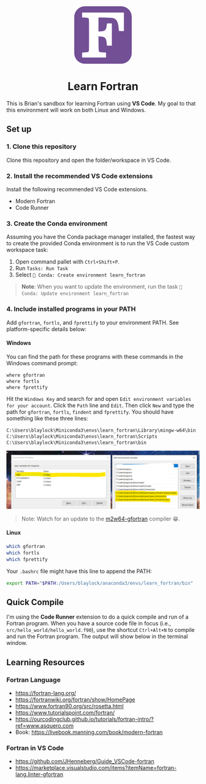 <div align=center>

<img src="./images/fortran_logo.png" width=150>

# Learn Fortran

</div>

This is Brian's sandbox for learning Fortran using **VS Code**. My goal to that this environment will work on both Linux and Windows.

## Set up

### 1. Clone this repository

Clone this repository and open the folder/workspace in VS Code.

### 2. Install the recommended VS Code extensions

Install the following recommended VS Code extensions.

- Modern Fortran
- Code Runner

### 3. Create the Conda environment

Assuming you have the Conda package manager installed, the fastest way to create the provided Conda environment is to run the VS Code custom workspace task:

1. Open command pallet with `Ctrl+Shift+P`.
1. Run `Tasks: Run Task`
1. Select `🐍 Conda: Create environment learn_fortran`

> **Note**: When you want to update the environment, run the task `🥇 Conda: Update environment learn_fortran`

### 4. Include installed programs in your PATH

Add `gfortran`, `fortls`, and `fprettify` to your environment PATH. See platform-specific details below:

#### Windows

You can find the path for these programs with these commands in the Windows command prompt:

```batch
where gfortran
where fortls
where fprettify
```

Hit the `Windows Key` and search for and open `Edit environment variables for your account`. Click the `Path` line and `Edit`. Then click `New` and type the path for `gfortran`, `fortls`, `findent` and `fprettify`. You should have something like these three lines:

```
C:\Users\blaylock\Miniconda3\envs\learn_fortran\Library\mingw-w64\bin
C:\Users\blaylock\Miniconda3\envs\learn_fortran\Scripts
C:\Users\blaylock\Miniconda3\envs\learn_fortran\bin
```

![](images/pc_environment.png)

> Note: Watch for an update to the [m2w64-gfortran](https://github.com/msys2/MINGW-packages/discussions/12013) compiler 😁.

#### Linux

```bash
which gfortran
which fortls
which fprettify
```

Your `.bashrc` file might have this line to append the PATH:

```bash
export PATH="$PATH:/Users/blaylock/anaconda3/envs/learn_fortran/bin"
```

## Quick Compile

I'm using the **Code Runner** extension to do a quick compile and run of a Fortran program. When you have a source code file in focus (i.e., `src/hello_world/hello_world.f90`), use the shortcut `Ctrl+Alt+N` to compile and run the Fortran program. The output will show below in the terminal window.

## Learning Resources

### Fortran Language

- https://fortran-lang.org/
- https://fortranwiki.org/fortran/show/HomePage
- https://www.fortran90.org/src/rosetta.html
- https://www.tutorialspoint.com/fortran/
- https://ourcodingclub.github.io/tutorials/fortran-intro/?ref=www.asquero.com
- Book: https://livebook.manning.com/book/modern-fortran

### Fortran in VS Code

- https://github.com/JHenneberg/Guide_VSCode-fortran
- https://marketplace.visualstudio.com/items?itemName=fortran-lang.linter-gfortran
